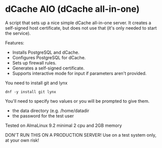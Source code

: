 # dCache AIO (dCache all-in-one)

A script that sets up a nice simple dCache all-in-one server.
It creates a self-signed host certificate, but does not use that
(it's only needed to start the service).

Features:
- Installs PostgreSQL and dCache.
- Configures PostgreSQL for dCache.
- Sets up firewall rules.
- Generates a self-signed certificate.
- Supports interactive mode for input if parameters aren't provided.

You need to install git and lynx
```
dnf -y install git lynx
```

You'll need to specify two values or you will be prompted to give them.

- the data directory (e.g. /home/datadir
- the password for the test user

Tested on AlmaLinux 9.2
minimal 2 cpu and 2GB memory

DON'T RUN THIS ON A PRODUCTION SERVER!
Use on a test system only, at your own risk!
